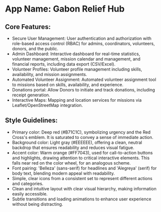 # **App Name**: Gabon Relief Hub

## Core Features:

- Secure User Management: User authentication and authorization with role-based access control (RBAC) for admins, coordinators, volunteers, donors, and the public.
- Admin Dashboard: Interactive dashboard for real-time statistics, volunteer management, mission calendar and management, and financial reports, including data export (CSV/Excel).
- Volunteer Profiles: Volunteer profile management including skills, availability, and mission assignments.
- Automated Volunteer Assignment: Automated volunteer assignment tool to missions based on skills, availability, and experience.
- Donations portal: Allow Donors to initiate and track donations, including receipt generation.
- Interactive Maps: Mapping and location services for missions via Leaflet/OpenStreetMap integration.

## Style Guidelines:

- Primary color: Deep red (#B71C1C), symbolizing urgency and the Red Cross's emblem. It is saturated to convey a sense of immediate action.
- Background color: Light gray (#EEEEEE), offering a clean, neutral backdrop that ensures readability and reduces visual fatigue.
- Accent color: Warm orange (#FF7043), used for call-to-action buttons and highlights, drawing attention to critical interactive elements.  This falls near red on the color wheel, for an analogous scheme.
- Font pairing: 'Belleza' (sans-serif) for headlines and 'Alegreya' (serif) for body text, blending modern appeal with readability.
- Simple, clear icons from a consistent set to represent different actions and categories.
- Clean and intuitive layout with clear visual hierarchy, making information easily accessible.
- Subtle transitions and loading animations to enhance user experience without being distracting.